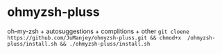 # ohmyzsh-pluss
oh-my-zsh + autosuggestions + complitions + other
`git cloene https://github.com/JuManjey/ohmyzsh-pluss.git && chmod+x  /ohmyzsh-pluss/install.sh && ./ohmyzsh-pluss/install.sh`
